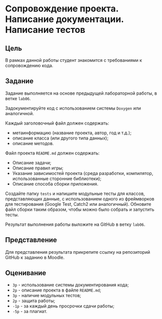 # Сопровождение проекта. Написание документации. Написание тестов

## Цель

В рамках данной работы студент знакомится с требованиями к сопровождению кода.

## Задание

Задание выполняется на основе предыдущей лабораторной работы, в ветке `lab06`.

Задокументируйте код с использованием системы `Doxygen` или аналогичной.

Каждый заголовочный файл должен содержать:

- метаинформацию (название проекта, автор, год и т.д.);
- описание класса (или другого типа данных);
- описание методов.

Файл проекта `README.md` должен содержать:

- Описание задачи;
- Описание правил игры;
- Указание зависимостей проекта (среда разработки, компилятор, использованные сторонние библиотеки);
- Описание способа сборки приложения.

Создайте папку `tests` и напишите модульные тесты для классов, представляющих данные, с использованием одного из фреймворков для тестирования (Google Test, Catch2 или аналогичный). Обновите файл сборки таким образом, чтобы можно было собрать и запустить тесты.

Результат выполнения работы выложите на GitHub в ветку `lab06`.

## Представление

Для представления результата прикрепите ссылку на репозиторий GitHub к заданию в Moodle.

## Оценивание

- `3p` - использование системы документирования кода;
- `2p` - описание проекта в файле `README.md`;
- `3p` - наличие модульных тестов;
- `2p` - защита работы;
- `-1p` - за каждый день просрочки сдачи работы;
- `-5p` - за плагиат.
